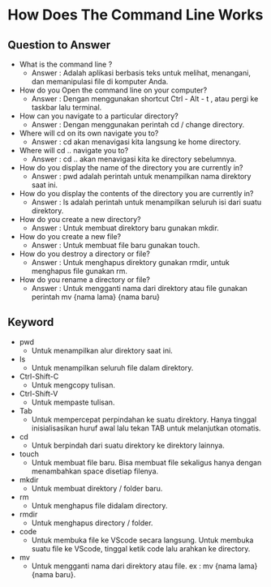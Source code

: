 # How Does The Command Line Works

## Question to Answer

* What is the command line ?
    * Answer : Adalah aplikasi berbasis teks untuk melihat, menangani, dan memanipulasi file di komputer Anda.
* How do you Open the command line on your computer?
    * Answer : Dengan menggunakan shortcut Ctrl - Alt - t , atau pergi ke taskbar lalu terminal.
* How can you navigate to a particular directory?
    * Answer : Dengan menggunakan perintah cd / change directory.
* Where will cd on its own navigate you to?
    * Answer : cd akan menavigasi kita langsung ke home directory.
* Where will cd .. navigate you to?
    * Answer : cd .. akan  menavigasi kita ke directory sebelumnya.
* How do you display the name of the directory you are currently in?
    * Answer : pwd adalah perintah untuk menampilkan nama direktory saat ini.
* How do you display the contents of the directory you are currently in?
    * Answer : ls adalah perintah untuk menampilkan seluruh isi dari suatu direktory.
* How do you create a new directory?
    * Answer : Untuk membuat direktory baru gunakan mkdir.
* How do you create a new file?
    * Answer : Untuk membuat file baru gunakan touch.
* How do you destroy a directory or file?
    * Answer : Untuk menghapus direktory gunakan rmdir, untuk menghapus file gunakan rm.
* How do you rename a directory or file?
    * Answer : Untuk mengganti nama dari direktory atau file gunakan perintah mv {nama lama} {nama baru}


## Keyword

* pwd
    * Untuk menampilkan alur direktory saat ini.
* ls
    * Untuk menampilkan seluruh file dalam direktory.
* Ctrl-Shift-C
    * Untuk mengcopy tulisan.
* Ctrl-Shift-V
    * Untuk mempaste tulisan.
* Tab
    * Untuk mempercepat perpindahan ke suatu direktory. Hanya tinggal inisialisasikan huruf awal lalu tekan TAB untuk melanjutkan otomatis.
* cd
    * Untuk berpindah dari suatu direktory ke direktory lainnya.
* touch 
    * Untuk membuat file baru. Bisa membuat file sekaligus hanya dengan menambahkan space disetiap filenya.
* mkdir 
    * Untuk membuat direktory / folder baru.
* rm
    * Untuk menghapus file didalam directory.
* rmdir
    * Untuk menghapus directory / folder.
* code
    * Untuk membuka file ke VScode secara langsung. Untuk membuka suatu file ke VScode, tinggal ketik code lalu arahkan ke directory.
* mv
    * Untuk mengganti nama dari direktory atau file. ex : mv {nama lama} {nama baru}.